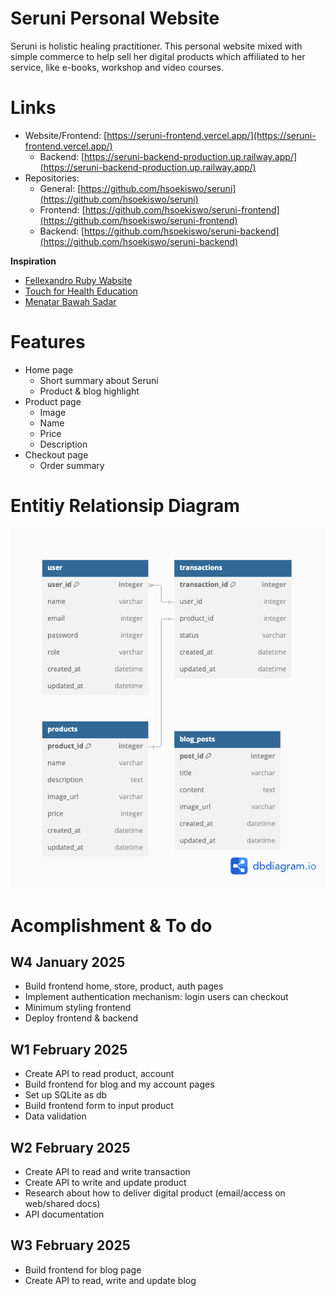 # Seruni Personal Website
Seruni is holistic healing practitioner. This personal website mixed with simple commerce to help sell her digital products which affiliated to her service, like e-books, workshop and video courses.

# Links
- Website/Frontend: [https://seruni-frontend.vercel.app/](https://seruni-frontend.vercel.app/)
    - Backend: [https://seruni-backend-production.up.railway.app/](https://seruni-backend-production.up.railway.app/)
- Repositories:
    - General: [https://github.com/hsoekiswo/seruni](https://github.com/hsoekiswo/seruni)
    - Frontend: [https://github.com/hsoekiswo/seruni-frontend](https://github.com/hsoekiswo/seruni-frontend)
    - Backend: [https://github.com/hsoekiswo/seruni-backend](https://github.com/hsoekiswo/seruni-backend)

**Inspiration**
- [Fellexandro Ruby Wabsite](https://fellexandroruby.com/product/15-tools-of-writing/)
- [Touch for Health Education](https://fellexandroruby.com/product/15-tools-of-writing/)
- [Menatar Bawah Sadar](https://menatarbawahsadar.id/collections/online-course)

# Features
- Home page
    - Short summary about Seruni
    - Product & blog highlight
- Product page
    - Image
    - Name
    - Price
    - Description
- Checkout page
    - Order summary

# Entitiy Relationsip Diagram
![ERD](./diagrams/erd.png)

# Acomplishment & To do
## W4 January 2025
- Build frontend home, store, product, auth pages
- Implement authentication mechanism: login users can checkout
- Minimum styling frontend
- Deploy frontend & backend

## W1 February 2025
- Create API to read product, account
- Build frontend for blog and my account pages
- Set up SQLite as db
- Build frontend form to input product
- Data validation

## W2 February 2025
- Create API to read and write transaction
- Create API to write and update product
- Research about how to deliver digital product (email/access on web/shared docs)
- API documentation

## W3 February 2025
- Build frontend for blog page
- Create API to read, write and update blog